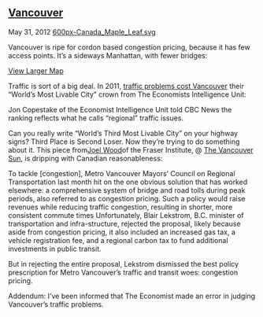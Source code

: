 ## [Vancouver](/2012/05/31/vancouver/ "Vancouver")

May 31, 2012
[600px-Canada_Maple_Leaf.svg](http://priceroads.com/2012/05/31/vancouver/)

Vancouver is ripe for cordon based congestion pricing, because it has few access points. It’s a sideways Manhattan, with fewer bridges:

[View Larger Map](https://maps.google.co.uk/maps?q=vancouver+map&ie=UTF8&hq=&hnear=Vancouver,+Greater+Vancouver+Regional+District,+British+Columbia,+Canada&gl=uk&t=m&ll=49.261083,-123.114166&spn=0.15684,0.291824&z=11&source=embed)

Traffic is sort of a big deal. In 2011, [traffic problems cost Vancouver](http://www.cbc.ca/news/canada/british-columbia/story/2011/08/30/bc-vancouver-livability.html) their “World’s Most Livable City” crown from The Economists Intelligence Unit:

Jon Copestake of the Economist Intelligence Unit told CBC News the ranking reflects what he calls “regional” traffic issues.

Can you really write “World’s Third Most Livable City” on your highway signs? Third Place is Second Loser. Now they’re trying to do something about it. This piece from[Joel Wood](http://www.fraserinstitute.org/about-us/who-we-are/staff/senior-research-staff.aspx)of the Fraser Institute, @ [The Vancouver Sun](http://www.vancouversun.com/news/Congestion+pricing+needed/6677021/story.html), is dripping with Canadian reasonableness:

To tackle [congestion], Metro Vancouver Mayors’ Council on Regional Transportation last month hit on the one obvious solution that has worked elsewhere: a comprehensive system of bridge and road tolls during peak periods, also referred to as congestion pricing. Such a policy would raise revenues while reducing traffic congestion, resulting in shorter, more consistent commute times Unfortunately, Blair Lekstrom, B.C. minister of transportation and infra-structure, rejected the proposal, likely because aside from congestion pricing, it also included an increased gas tax, a vehicle registration fee, and a regional carbon tax to fund additional investments in public transit.

But in rejecting the entire proposal, Lekstrom dismissed the best policy prescription for Metro Vancouver’s traffic and transit woes: congestion pricing.

Addendum: I’ve been informed that The Economist made an error in judging Vancouver’s traffic problems.

					            